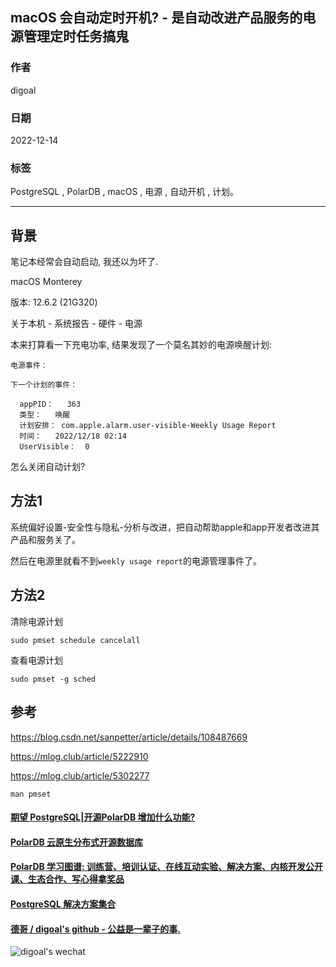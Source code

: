 ## macOS 会自动定时开机? - 是自动改进产品服务的电源管理定时任务搞鬼  
                      
### 作者                      
digoal                      
                      
### 日期                      
2022-12-14                      
                      
### 标签                      
PostgreSQL , PolarDB , macOS , 电源 , 自动开机 , 计划。     
                
----             
                 
## 背景  
笔记本经常会自动启动, 我还以为坏了.   
  
macOS Monterey  
  
版本: 12.6.2 (21G320)  
  
关于本机 - 系统报告 - 硬件 - 电源  
  
本来打算看一下充电功率, 结果发现了一个莫名其妙的电源唤醒计划:   
  
```  
电源事件：  
  
下一个计划的事件：  
  
  appPID：	363  
  类型：	唤醒  
  计划安排：	com.apple.alarm.user-visible-Weekly Usage Report  
  时间：	2022/12/18 02:14  
  UserVisible：	0  
```  
  
怎么关闭自动计划?  
  
## 方法1  
  
系统偏好设置-安全性与隐私-分析与改进，把自动帮助apple和app开发者改进其产品和服务关了。  
  
然后在电源里就看不到`weekly usage report`的电源管理事件了。  
  
  
## 方法2  
  
清除电源计划  
  
```  
sudo pmset schedule cancelall  
```  
  
查看电源计划  
  
```  
sudo pmset -g sched  
```  
  
## 参考  
https://blog.csdn.net/sanpetter/article/details/108487669  
  
https://mlog.club/article/5222910  
  
https://mlog.club/article/5302277  
  
`man pmset`  
   
  
#### [期望 PostgreSQL|开源PolarDB 增加什么功能?](https://github.com/digoal/blog/issues/76 "269ac3d1c492e938c0191101c7238216")
  
  
#### [PolarDB 云原生分布式开源数据库](https://github.com/ApsaraDB "57258f76c37864c6e6d23383d05714ea")
  
  
#### [PolarDB 学习图谱: 训练营、培训认证、在线互动实验、解决方案、内核开发公开课、生态合作、写心得拿奖品](https://www.aliyun.com/database/openpolardb/activity "8642f60e04ed0c814bf9cb9677976bd4")
  
  
#### [PostgreSQL 解决方案集合](../201706/20170601_02.md "40cff096e9ed7122c512b35d8561d9c8")
  
  
#### [德哥 / digoal's github - 公益是一辈子的事.](https://github.com/digoal/blog/blob/master/README.md "22709685feb7cab07d30f30387f0a9ae")
  
  
![digoal's wechat](../pic/digoal_weixin.jpg "f7ad92eeba24523fd47a6e1a0e691b59")
  
